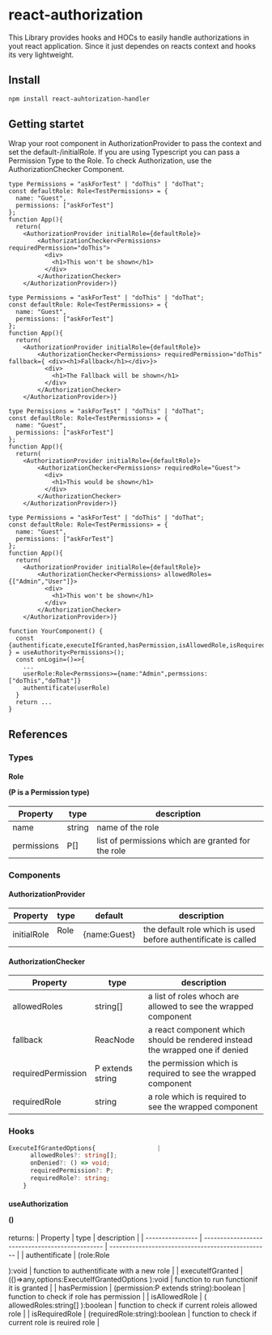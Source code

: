 # react-authorization

This Library provides hooks and HOCs to easily handle authorizations in yout react application.
Since it just dependes on reacts context and hooks its very lightweight.

## Install
```sh
npm install react-auhtorization-handler
```

## Getting startet
 
Wrap your root component in AuthorizationProvider to pass the context and set the default-/initialRole.
If you are using Typescript you can pass a Permission Type to the Role.
To check Authorization, use the AuthorizationChecker Component.

```tsx
type Permissions = "askForTest" | "doThis" | "doThat";
const defaultRole: Role<TestPermissions> = {
  name: "Guest",
  permissions: ["askForTest"]
};
function App(){
  return(
    <AuthorizationProvider initialRole={defaultRole}>
        <AuthorizationChecker<Permissions> requiredPermission="doThis">
          <div>
            <h1>This won't be shown</h1>
          </div>
        </AuthorizationChecker>
    </AuthorizationProvider>)}
```

```tsx
type Permissions = "askForTest" | "doThis" | "doThat";
const defaultRole: Role<TestPermissions> = {
  name: "Guest",
  permissions: ["askForTest"]
};
function App(){
  return(
    <AuthorizationProvider initialRole={defaultRole}>
        <AuthorizationChecker<Permissions> requiredPermission="doThis" fallback={ <div><h1>Fallback</h1></div>}>
          <div>
            <h1>The Fallback will be shown</h1>
          </div>
        </AuthorizationChecker>
    </AuthorizationProvider>)}
```

```tsx
type Permissions = "askForTest" | "doThis" | "doThat";
const defaultRole: Role<TestPermissions> = {
  name: "Guest",
  permissions: ["askForTest"]
};
function App(){
  return(
    <AuthorizationProvider initialRole={defaultRole}>
        <AuthorizationChecker<Permissions> requiredRole="Guest">
          <div>
            <h1>This would be shown</h1>
          </div>
        </AuthorizationChecker>
    </AuthorizationProvider>)}
```

```tsx
type Permissions = "askForTest" | "doThis" | "doThat";
const defaultRole: Role<TestPermissions> = {
  name: "Guest",
  permissions: ["askForTest"]
};
function App(){
  return(
    <AuthorizationProvider initialRole={defaultRole}>
        <AuthorizationChecker<Permissions> allowedRoles={["Admin","User"]}>
          <div>
            <h1>This won't be shown</h1>
          </div>
        </AuthorizationChecker>
    </AuthorizationProvider>)}
```

```tsx
function YourComponent() {
  const {authentificate,executeIfGranted,hasPermission,isAllowedRole,isRequiredRole } = useAuthority<Permissions>();
  const onLogin=()=>{
    ...
    userRole:Role<Permssions>={name:"Admin",permssions:["doThis","doThat"]}
    authentificate(userRole)
  }
  return ...
}

```
## References

### Types
#### Role<P extends string>(P is a Permission type)
| Property    | type   | description                                        |
| ----------- | ------ | -------------------------------------------------- |
| name        | string | name of the role                                   |
| permissions | P[]    | list of permissions which are granted for the role |

### Components
#### AuthorizationProvider
| Property    | type    | default      | description                                                    |
| ----------- | ------- | ------------ | -------------------------------------------------------------- |
| initialRole | Role<P> | {name:Guest} | the default role which is used before authentificate is called |

#### AuthorizationChecker
| Property           | type             | description                                                                  |
| ------------------ | ---------------- | ---------------------------------------------------------------------------- |
| allowedRoles       | string[]         | a list of roles whoch are allowed to see the wrapped component               |
| fallback           | ReacNode         | a react component which should be rendered instead the wrapped one if denied |
| requiredPermission | P extends string | the permission which is required to see the wrapped component                |
| requiredRole       | string           | a role which is required to see the wrapped component                        |

### Hooks
```ts
ExecuteIfGrantedOptions{                 |
      allowedRoles?: string[];
      onDenied?: () => void;
      requiredPermission?: P;
      requiredRole?: string;
    }
```
#### useAuthorization<P extends string>()
returns:
| Property         | type                                            | description                                       |
| ---------------- | ----------------------------------------------- | ------------------------------------------------- |
| authentificate   | (role:Role<P>):void                             | function to authentificate with a new role        |
| executeIfGranted | (()=>any,options:ExecuteIfGrantedOptions ):void | function to run functionif it is granted          |
| hasPermission    | (permission:P extends string):boolean           | function to check if role has permission          |
| isAllowedRole    | ( allowedRoles:string[] ):boolean               | function to check if current roleis allowed role  |
| isRequiredRole   | (requiredRole:string):boolean                   | function to check if current role is reuired role |


